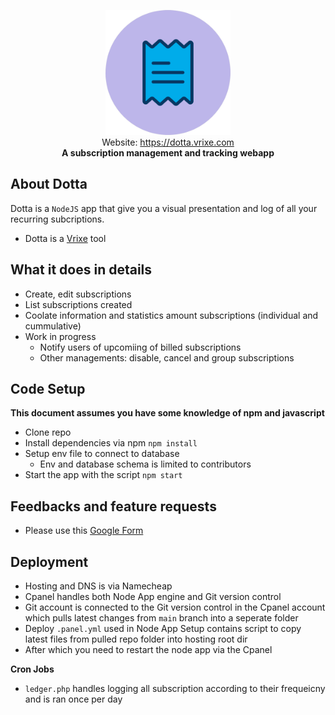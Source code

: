 <p align="center">
<img width="200" src="public/images/dotta_960.png">
<br>
Website:
<a href="https://dotta.vrixe.com">https://dotta.vrixe.com</a>
<br>
<b>A subscription management and tracking webapp</b>
</p>

## About Dotta

Dotta is a `NodeJS` app that give you a visual presentation and log of all your recurring subcriptions.

- Dotta is a [Vrixe](https://github.com/chrisenitan/vrixe) tool

## What it does in details

- Create, edit subscriptions
- List subscriptions created
- Coolate information and statistics amount subscriptions (individual and cummulative)
- Work in progress
  - Notify users of upcomiing of billed subscriptions
  - Other managements: disable, cancel and group subscriptions

## Code Setup

**This document assumes you have some knowledge of npm and javascript**<br>

- Clone repo
- Install dependencies via npm `npm install`
- Setup env file to connect to database
  - Env and database schema is limited to contributors
- Start the app with the script `npm start`

## Feedbacks and feature requests

- Please use this <a target="_blank" href="https://forms.gle/nNLY7e6ET1GQBwyN6">Google Form</a>

## Deployment

- Hosting and DNS is via Namecheap
- Cpanel handles both Node App engine and Git version control
- Git account is connected to the Git version control in the Cpanel account which pulls latest changes from `main` branch into a seperate folder
- Deploy `.panel.yml` used in Node App Setup contains script to copy latest files from pulled repo folder into hosting root dir
- After which you need to restart the node app via the Cpanel

**Cron Jobs**

- `ledger.php` handles logging all subscription according to their frequeicny and is ran once per day
